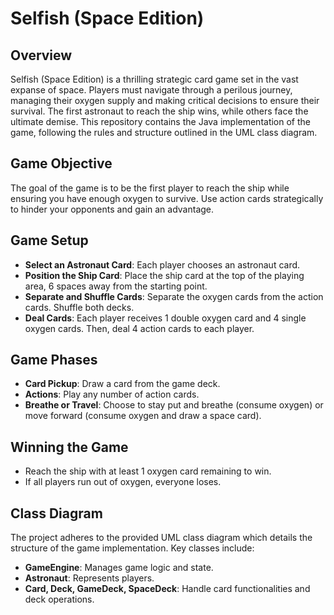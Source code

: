 # Selfish (Space Edition)

## Overview
Selfish (Space Edition) is a thrilling strategic card game set in the vast expanse of space. Players must navigate through a perilous journey, managing their oxygen supply and making critical decisions to ensure their survival. The first astronaut to reach the ship wins, while others face the ultimate demise. This repository contains the Java implementation of the game, following the rules and structure outlined in the UML class diagram.

## Game Objective
The goal of the game is to be the first player to reach the ship while ensuring you have enough oxygen to survive. Use action cards strategically to hinder your opponents and gain an advantage.


## Game Setup
- **Select an Astronaut Card**: Each player chooses an astronaut card.
- **Position the Ship Card**: Place the ship card at the top of the playing area, 6 spaces away from the starting point.
- **Separate and Shuffle Cards**: Separate the oxygen cards from the action cards. Shuffle both decks.
- **Deal Cards**: Each player receives 1 double oxygen card and 4 single oxygen cards. Then, deal 4 action cards to each player.

## Game Phases
- **Card Pickup**: Draw a card from the game deck.
- **Actions**: Play any number of action cards.
- **Breathe or Travel**: Choose to stay put and breathe (consume oxygen) or move forward (consume oxygen and draw a space card).

## Winning the Game
- Reach the ship with at least 1 oxygen card remaining to win.
- If all players run out of oxygen, everyone loses.

## Class Diagram
The project adheres to the provided UML class diagram which details the structure of the game implementation. Key classes include:
- **GameEngine**: Manages game logic and state.
- **Astronaut**: Represents players.
- **Card, Deck, GameDeck, SpaceDeck**: Handle card functionalities and deck operations.
